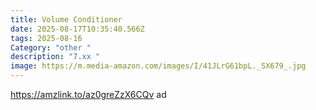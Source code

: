 ```yaml
---
title: Volume Conditioner
date: 2025-08-17T10:35:40.566Z
tags: 2025-08-16
Category: "other "
description: "7.xx "
image: https://m.media-amazon.com/images/I/41JLrG61bpL._SX679_.jpg
---
```

https://amzlink.to/az0greZzX6CQv   ad